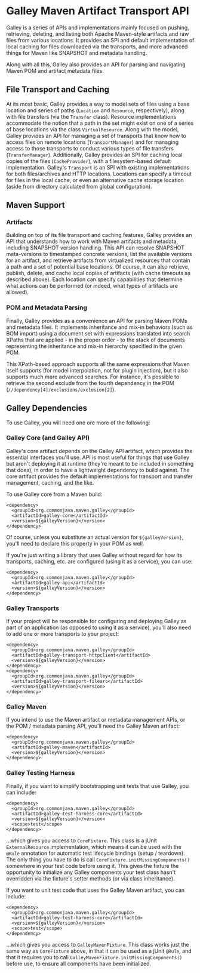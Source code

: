 # Galley Maven Artifact Transport API

Galley is a series of APIs and implementations mainly focused on pushing, retrieving, deleting, and listing both Apache Maven-style artifacts and raw files from various locations. It provides an SPI and default implementation of local caching for files downloaded via the transports, and more advanced things for Maven like SNAPSHOT and metadata handling.

Along with all this, Galley also provides an API for parsing and navigating Maven POM and artifact metadata files.

## File Transport and Caching

At its most basic, Galley provides a way to model sets of files using a base location and series of paths (`Location` and `Resource`, respectively), along with file transfers (via the `Transfer` class). Resource implementations accommodate the notion that a path in the set might exist on one of a series of base locations via the class `VirtualResource`. Along with the model, Galley provides an API for managing a set of transports that know how to access files on remote locations (`TransportManager`) and for managing access to those transports to conduct various types of file transfers (`TransferManager`). Additionally, Galley provides an SPI for caching local copies of the files (`CacheProvider`), with a filesystem-based default implementation. Galley's `Transport` is an SPI with existing implementations for both files/archives and HTTP locations. Locations can specify a timeout for files in the local cache, or even an alternative cache storage location (aside from directory calculated from global configuration).

## Maven Support

### Artifacts

Building on top of its file transport and caching features, Galley provides an API that understands how to work with Maven artifacts and metadata, including SNAPSHOT version handling. This API can resolve SNAPSHOT meta-versions to timestamped concrete versions, list the available versions for an artifact, and retrieve artifacts from virtualized resources that contain a path and a set of potential base locations. Of course, it can also retrieve, publish, delete, and cache local copies of artifacts (with cache timeouts as described above). Each location can specify capabilities that determine what actions can be performed (or indeed, what types of artifacts are allowed).

### POM and Metadata Parsing

Finally, Galley provides as a convenience an API for parsing Maven POMs and metadata files. It implements inheritance and mix-in behaviors (such as BOM import) using a document set with expressions translated into search XPaths that are applied - in the proper order - to the stack of documents representing the inheritance and mix-in hierarchy specified in the given POM.

This XPath-based approach supports all the same expressions that Maven itself supports (for model interpolation, not for plugin injection), but it also supports much more advanced searches. For instance, it's possible to retrieve the second exclude from the fourth dependency in the POM (`//dependency[4]/exclusions/exclusion[2]`).

## Galley Dependencies

To use Galley, you will need one ore more of the following:

### Galley Core (and Galley API)

Galley's core artifact depends on the Galley API artifact, which provides the essential interfaces you'll use. API is most useful for things that use Galley but aren't deploying it at runtime (they're meant to be included in something that does), in order to have a lightweight dependency to build against. The core artifact provides the default implementations for transport and transfer management, caching, and the like.

To use Galley core from a Maven build:

    <dependency>
      <groupId>org.commonjava.maven.galley</groupId>
      <artifactId>galley-core</artifactId>
      <version>${galleyVersion}</version>
    </dependency>

Of course, unless you substitute an actual version for `${galleyVersion}`, you'll need to declare this property in your POM as well.

If you're just writing a library that uses Galley without regard for how its transports, caching, etc. are configured (using it as a service), you can use:

    <dependency>
      <groupId>org.commonjava.maven.galley</groupId>
      <artifactId>galley-api</artifactId>
      <version>${galleyVersion}</version>
    </dependency>

### Galley Transports

If your project will be responsible for configuring and deploying Galley as part of an application (as opposed to using it as a service), you'll also need to add one or more transports to your project:

    <dependency>
      <groupId>org.commonjava.maven.galley</groupId>
      <artifactId>galley-transport-httpclient</artifactId>
      <version>${galleyVersion}</version>
    </dependency>
    <dependency>
      <groupId>org.commonjava.maven.galley</groupId>
      <artifactId>galley-transport-filearc</artifactId>
      <version>${galleyVersion}</version>
    </dependency>

### Galley Maven

If you intend to use the Maven artifact or metadata management APIs, or the POM / metadata parsing API, you'll need the Galley Maven artifact:

    <dependency>
      <groupId>org.commonjava.maven.galley</groupId>
      <artifactId>galley-maven</artifactId>
      <version>${galleyVersion}</version>
    </dependency>

### Galley Testing Harness

Finally, if you want to simplify bootstrapping unit tests that use Galley, you can include:

    <dependency>
      <groupId>org.commonjava.maven.galley</groupId>
      <artifactId>galley-test-harness-core</artifactId>
      <version>${galleyVersion}</version>
      <scope>test</scope>
    </dependency>

...which gives you access to `CoreFixture`. This class is a jUnit `ExternalResource` implementation, which means it can be used with the `@Rule` annotation for automatic test lifecycle bindings (setup / teardown). The only thing you have to do is call `CoreFixture.initMissingComponents()` somewhere in your test code before using it. This gives the fixture the opportunity to initialize any Galley components your test class hasn't overridden via the fixture's setter methods (or via class inheritance).

If you want to unit test code that uses the Galley Maven artifact, you can include:

    <dependency>
      <groupId>org.commonjava.maven.galley</groupId>
      <artifactId>galley-test-harness-core</artifactId>
      <version>${galleyVersion}</version>
      <scope>test</scope>
    </dependency>

...which gives you access to `GalleyMavenFixture`. This class works just the same way as `CoreFixture` above, in that it can be used as a jUnit `@Rule`, and that it requires you to call `GalleyMavenFixture.initMissingComponents()` before use, to ensure all components have been initialized.
